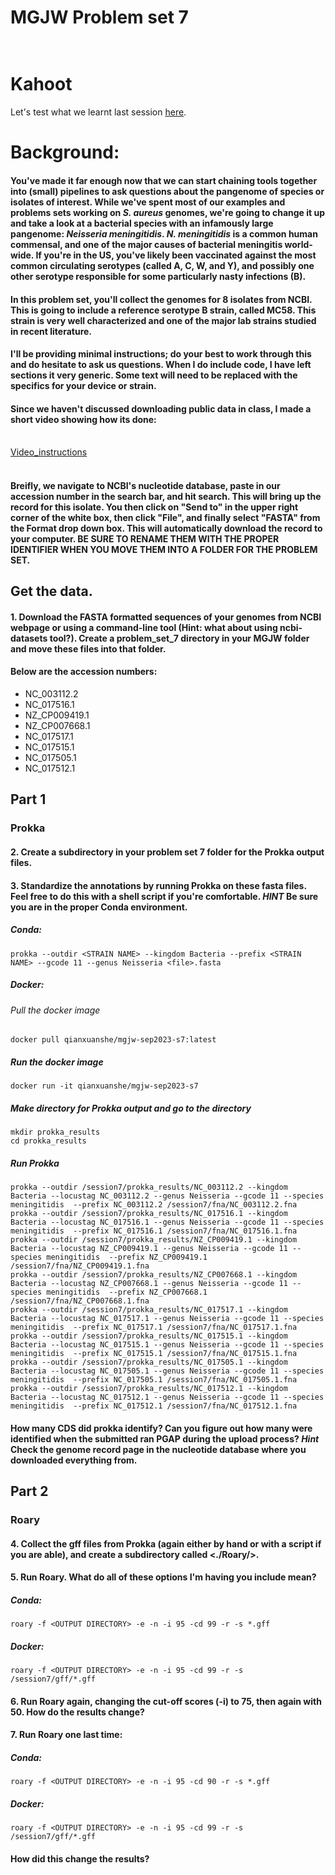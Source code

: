 # MGJW Problem set 7<br/><br/>
# Kahoot
Let's test what we learnt last session [here](https://play.kahoot.it/v2/?quizId=94c5ee6a-9b67-45fb-b8f5-c448a7b24b62).

# Background:<br/>
#### You've made it far enough now that we can start chaining tools together into (small) pipelines to ask questions about the pangenome of species or isolates of interest. While we've spent most of our examples and problems sets working on *S. aureus* genomes, we're going to change it up and take a look at a bacterial species with an infamously large pangenome: *Neisseria meningitidis*. *N. meningitidis* is a common human commensal, and one of the major causes of bacterial meningitis world-wide. If you're in the US, you've likely been vaccinated against the most common circulating serotypes (called A, C, W, and Y), and possibly one other serotype responsible for some particularly nasty infections (B).<br/>

#### In this problem set, you'll collect the genomes for 8 isolates from NCBI. This is going to include a reference serotype B strain, called MC58. This strain is very well characterized and one of the major lab strains studied in recent literature.<br/>

#### I'll be providing minimal instructions; do your best to work through this and do hesitate to ask us questions. When I do include code, I have left sections it very generic. Some text will need to be replaced with the specifics for your device or strain.<br/>

#### Since we haven't discussed downloading public data in class, I made a short video showing how its done:<br/><br/>
[Video_instructions](https://youtu.be/g5j1vfv9ojo)<br/><br/>
#### Breifly, we navigate to NCBI's nucleotide database, paste in our accession number in the search bar, and hit search. This will bring up the record for this isolate. You then click on "Send to" in the upper right corner of the white box, then click "File", and finally select "FASTA" from the Format drop down box. This will automatically download the record to your computer. BE SURE TO RENAME THEM WITH THE PROPER IDENTIFIER WHEN YOU MOVE THEM INTO A FOLDER FOR THE PROBLEM SET.<br/>

## Get the data.
#### 1. Download the FASTA formatted sequences of your genomes from NCBI webpage or using a command-line tool (Hint: what about using ncbi-datasets tool?). Create a problem_set_7 directory in your MGJW folder and move these files into that folder.<br/>
#### Below are the accession numbers:<br/>
* NC_003112.2
* NC_017516.1
* NZ_CP009419.1
* NZ_CP007668.1
* NC_017517.1
* NC_017515.1
* NC_017505.1
* NC_017512.1

## Part 1 <br/>
### Prokka <br/>
#### 2. Create a subdirectory in your problem set 7 folder for the Prokka output files.
#### 3. Standardize the annotations by running Prokka on these fasta files. Feel free to do this with a shell script if you're comfortable. *HINT* Be sure you are in the proper Conda environment. <br/>
##### Conda:
```
prokka --outdir <STRAIN NAME> --kingdom Bacteria --prefix <STRAIN NAME> --gcode 11 --genus Neisseria <file>.fasta

```
##### Docker:
###### Pull the docker image
```
docker pull qianxuanshe/mgjw-sep2023-s7:latest
```
##### Run the docker image
```
docker run -it qianxuanshe/mgjw-sep2023-s7
```
##### Make directory for Prokka output and go to the directory
```
mkdir prokka_results
cd prokka_results
```

##### Run Prokka
```
prokka --outdir /session7/prokka_results/NC_003112.2 --kingdom Bacteria --locustag NC_003112.2 --genus Neisseria --gcode 11 --species meningitidis  --prefix NC_003112.2 /session7/fna/NC_003112.2.fna
prokka --outdir /session7/prokka_results/NC_017516.1 --kingdom Bacteria --locustag NC_017516.1 --genus Neisseria --gcode 11 --species meningitidis  --prefix NC_017516.1 /session7/fna/NC_017516.1.fna
prokka --outdir /session7/prokka_results/NZ_CP009419.1 --kingdom Bacteria --locustag NZ_CP009419.1 --genus Neisseria --gcode 11 --species meningitidis  --prefix NZ_CP009419.1 /session7/fna/NZ_CP009419.1.fna
prokka --outdir /session7/prokka_results/NZ_CP007668.1 --kingdom Bacteria --locustag NZ_CP007668.1 --genus Neisseria --gcode 11 --species meningitidis  --prefix NZ_CP007668.1 /session7/fna/NZ_CP007668.1.fna
prokka --outdir /session7/prokka_results/NC_017517.1 --kingdom Bacteria --locustag NC_017517.1 --genus Neisseria --gcode 11 --species meningitidis  --prefix NC_017517.1 /session7/fna/NC_017517.1.fna
prokka --outdir /session7/prokka_results/NC_017515.1 --kingdom Bacteria --locustag NC_017515.1 --genus Neisseria --gcode 11 --species meningitidis  --prefix NC_017515.1 /session7/fna/NC_017515.1.fna
prokka --outdir /session7/prokka_results/NC_017505.1 --kingdom Bacteria --locustag NC_017505.1 --genus Neisseria --gcode 11 --species meningitidis  --prefix NC_017505.1 /session7/fna/NC_017505.1.fna
prokka --outdir /session7/prokka_results/NC_017512.1 --kingdom Bacteria --locustag NC_017512.1 --genus Neisseria --gcode 11 --species meningitidis  --prefix NC_017512.1 /session7/fna/NC_017512.1.fna
```

#### How many CDS did prokka identify? Can you figure out how many were identified when the submitted ran PGAP during the upload process? *Hint* Check the genome record page in the nucleotide database where you downloaded everything from.<br/>

## Part 2<br/>
### Roary<br/>
#### 4. Collect the gff files from Prokka (again either by hand or with a script if you are able), and create a subdirectory called <./Roary/>.
#### 5. Run Roary. What do all of these options I'm having you include mean?<br/>
##### Conda:
```
roary -f <OUTPUT DIRECTORY> -e -n -i 95 -cd 99 -r -s *.gff

```
##### Docker:
```
roary -f <OUTPUT DIRECTORY> -e -n -i 95 -cd 99 -r -s /session7/gff/*.gff
```
#### 6. Run Roary again, changing the cut-off scores (-i) to 75, then again with 50. How do the results change?<br/>
#### 7. Run Roary one last time:<br/>
##### Conda:
```
roary -f <OUTPUT DIRECTORY> -e -n -i 95 -cd 90 -r -s *.gff
```
##### Docker:
```
roary -f <OUTPUT DIRECTORY> -e -n -i 95 -cd 99 -r -s /session7/gff/*.gff
```
#### How did this change the results?
